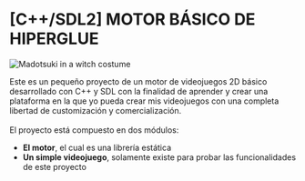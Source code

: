 # \[C++/SDL2] MOTOR BÁSICO DE HIPERGLUE

![Madotsuki in a witch costume](https://i.imgur.com/YPeM83X.png)

Este es un pequeño proyecto de un motor de videojuegos 2D básico desarrollado con C++ y SDL con la finalidad de aprender y crear una plataforma en la que yo pueda crear mis videojuegos con una completa libertad de customización y comercialización.\
\
El proyecto está compuesto en dos módulos:
+ **El motor**, el cual es una librería estática
+ **Un simple videojuego**, solamente existe para probar las funcionalidades de este proyecto
